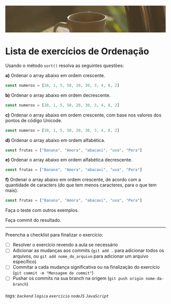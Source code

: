 ![](./capa_readme_luelencavalheiro.gif)

# Lista de exercícios de Ordenação

Usando o método `sort()` resolva as seguintes questões:

**a)** Ordenar o array abaixo em ordem crescente.

```javascript
const numeros = [10, 1, 5, 50, 20, 30, 3, 4, 8, 2]
```

**b)** Ordenar o array abaixo em ordem decrescente.

```javascript
const numeros = [10, 1, 5, 50, 20, 30, 3, 4, 8, 2]
```

**c)** Ordenar o array abaixo em ordem crescente, com base nos valores dos pontos de código Unicode.

```javascript
const numeros = [10, 1, 5, 50, 20, 30, 3, 4, 8, 2]
```

**d)** Ordenar o array abaixo em ordem alfabética.

```javascript
const frutas = ["Banana", "Amora", "abacaxi", "uva", "Pera"]
```

**e)** Ordenar o array abaixo em ordem alfabética decrescente.

```javascript
const frutas = ["Banana", "Amora", "abacaxi", "uva", "Pera"]
```

**f)** Ordenar o array abaixo em ordem crescente, de acordo com a quantidade de caracters (do que tem menos caracteres, para o que tem mais).

```javascript
const frutas = ["Banana", "Amora", "abacaxi", "uva", "Pera"]
```

Faça o teste com outros exemplos.

Faça commit do resultado.

---

Preencha a checklist para finalizar o exercício:

-   [ ] Resolver o exercício revendo a aula se necessário
-   [ ] Adicionar as mudanças aos commits (`git add .` para adicionar todos os arquivos, ou `git add nome_do_arquivo` para adicionar um arquivo específico)
-   [ ] Commitar a cada mudança significativa ou na finalização do exercício (`git commit -m "Mensagem do commit"`)
-   [ ] Pushar os commits na sua branch na origem (`git push origin nome-da-branch`)

###### tags: `backend` `lógica` `exercício` `nodeJS` `JavaScript`
